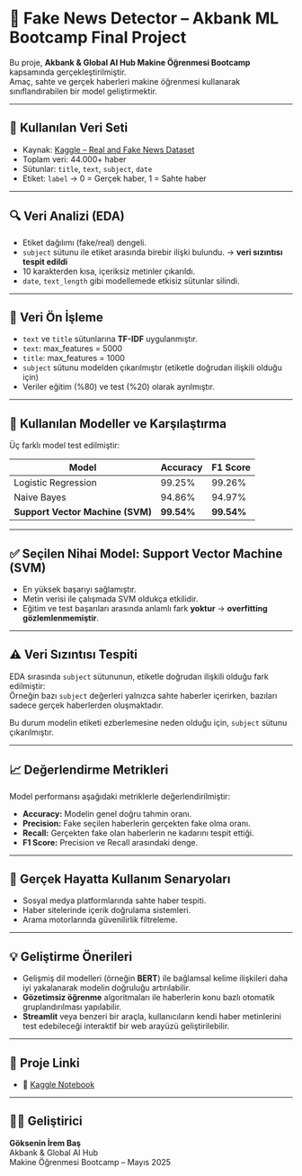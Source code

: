 # 📰 Fake News Detector – Akbank ML Bootcamp Final Project

Bu proje, **Akbank & Global AI Hub Makine Öğrenmesi Bootcamp** kapsamında gerçekleştirilmiştir.  
Amaç, sahte ve gerçek haberleri makine öğrenmesi kullanarak sınıflandırabilen bir model geliştirmektir.

---

## 📁 Kullanılan Veri Seti

- Kaynak: [Kaggle – Real and Fake News Dataset](https://www.kaggle.com/datasets/razanaqvi14/real-and-fake-news)
- Toplam veri: 44.000+ haber
- Sütunlar: `title`, `text`, `subject`, `date`
- Etiket: `label` → 0 = Gerçek haber, 1 = Sahte haber

---

## 🔍 Veri Analizi (EDA)

- Etiket dağılımı (fake/real) dengeli.
- `subject` sütunu ile etiket arasında birebir ilişki bulundu. → **veri sızıntısı tespit edildi**
- 10 karakterden kısa, içeriksiz metinler çıkarıldı.
- `date`, `text_length` gibi modellemede etkisiz sütunlar silindi.

---

## 🧹 Veri Ön İşleme

- `text` ve `title` sütunlarına **TF-IDF** uygulanmıştır.
- `text`: max_features = 5000
- `title`: max_features = 1000
- `subject` sütunu modelden çıkarılmıştır (etiketle doğrudan ilişkili olduğu için)
- Veriler eğitim (%80) ve test (%20) olarak ayrılmıştır.

---

## 🤖 Kullanılan Modeller ve Karşılaştırma

Üç farklı model test edilmiştir:

| Model               | Accuracy | F1 Score |
|---------------------|----------|----------|
| Logistic Regression | 99.25%   | 99.26%   |
| Naive Bayes         | 94.86%   | 94.97%   |
| **Support Vector Machine (SVM)** | **99.54%** | **99.54%** |

---

## ✅ Seçilen Nihai Model: Support Vector Machine (SVM)

- En yüksek başarıyı sağlamıştır.
- Metin verisi ile çalışmada SVM oldukça etkilidir.
- Eğitim ve test başarıları arasında anlamlı fark **yoktur** → **overfitting gözlemlenmemiştir**.

---

## ⚠️ Veri Sızıntısı Tespiti

EDA sırasında `subject` sütununun, etiketle doğrudan ilişkili olduğu fark edilmiştir:  
Örneğin bazı `subject` değerleri yalnızca sahte haberler içerirken, bazıları sadece gerçek haberlerden oluşmaktadır.

Bu durum modelin etiketi ezberlemesine neden olduğu için, `subject` sütunu çıkarılmıştır.

---

## 📈 Değerlendirme Metrikleri

Model performansı aşağıdaki metriklerle değerlendirilmiştir:

- **Accuracy:** Modelin genel doğru tahmin oranı.
- **Precision:** Fake seçilen haberlerin gerçekten fake olma oranı.
- **Recall:** Gerçekten fake olan haberlerin ne kadarını tespit ettiği.
- **F1 Score:** Precision ve Recall arasındaki denge.

---

## 📌 Gerçek Hayatta Kullanım Senaryoları

- Sosyal medya platformlarında sahte haber tespiti.
- Haber sitelerinde içerik doğrulama sistemleri.
- Arama motorlarında güvenilirlik filtreleme.

---

## 💡 Geliştirme Önerileri

- Gelişmiş dil modelleri (örneğin **BERT**) ile bağlamsal kelime ilişkileri daha iyi yakalanarak modelin doğruluğu artırılabilir.
- **Gözetimsiz öğrenme** algoritmaları ile haberlerin konu bazlı otomatik gruplandırılması yapılabilir.
- **Streamlit** veya benzeri bir araçla, kullanıcıların kendi haber metinlerini test edebileceği interaktif bir web arayüzü geliştirilebilir.

---

## 🔗 Proje Linki

- 📄 [Kaggle Notebook](https://www.kaggle.com/code/gokseniin/fake-news-detector-akbank-ml-bootcamp)

---

## 👨‍💻 Geliştirici

**Göksenin İrem Baş**  
Akbank & Global AI Hub  
Makine Öğrenmesi Bootcamp – Mayıs 2025
